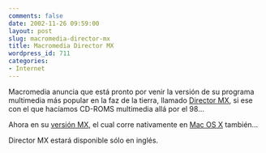 ```yaml
---
comments: false
date: 2002-11-26 09:59:00
layout: post
slug: macromedia-director-mx
title: Macromedia Director MX
wordpress_id: 711
categories:
- Internet
---
```


Macromedia anuncia que está pronto por venir la versión de su programa multimedia más popular en la faz de la tierra, llamado [Director MX](http://www.macromedia.com/software/director/), si ese con el que hacíamos CD-ROMS multimedia allá por el 98…





Ahora en su [versión MX](http://www.macromedia.com/software/director/), el cual corre nativamente en [Mac OS X](http://www.macromedia.com/macromedia/proom/pr/2002/director_mx_osx.html) también…  





Director MX estará disponible sólo en inglés.




 

